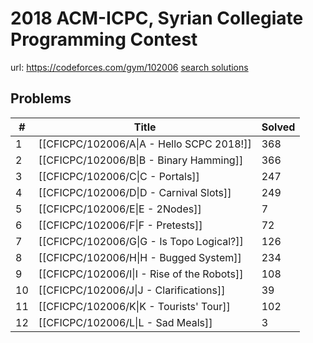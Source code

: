 # 2018 ACM-ICPC, Syrian Collegiate Programming Contest

url: https://codeforces.com/gym/102006
[search solutions](https://www.google.com/search?q=Solution+OR+題解+2018+ACM-ICPC,+Syrian+Collegiate+Programming+Contest)

## Problems

| # | Title | Solved |
| --- | --- | --- |
|1|[[CFICPC/102006/A\|A - Hello SCPC 2018!]]|368|
|2|[[CFICPC/102006/B\|B - Binary Hamming]]|366|
|3|[[CFICPC/102006/C\|C - Portals]]|247|
|4|[[CFICPC/102006/D\|D - Carnival Slots]]|249|
|5|[[CFICPC/102006/E\|E - 2Nodes]]|7|
|6|[[CFICPC/102006/F\|F - Pretests]]|72|
|7|[[CFICPC/102006/G\|G - Is Topo Logical?]]|126|
|8|[[CFICPC/102006/H\|H - Bugged System]]|234|
|9|[[CFICPC/102006/I\|I - Rise of the Robots]]|108|
|10|[[CFICPC/102006/J\|J - Clarifications]]|39|
|11|[[CFICPC/102006/K\|K - Tourists' Tour]]|102|
|12|[[CFICPC/102006/L\|L - Sad Meals]]|3|
